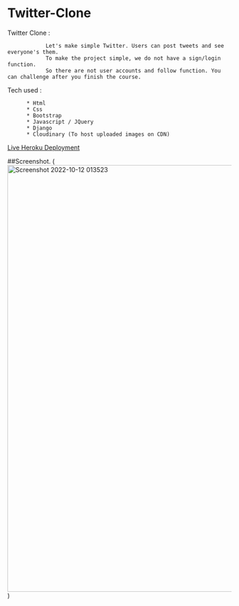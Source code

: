 # Twitter-Clone
Twitter Clone :

                Let's make simple Twitter. Users can post tweets and see everyone's them.
                To make the project simple, we do not have a sign/login function.
                So there are not user accounts and follow function. You can challenge after you finish the course.





Tech used :

          * Html
          * Css
          * Bootstrap
          * Javascript / JQuery
          * Django
          * Cloudinary (To host uploaded images on CDN)
          
          
 [Live Heroku Deployment]()
 
 
##Screenshot. 
(<img width="960" alt="Screenshot 2022-10-12 013523" src="https://user-images.githubusercontent.com/109692943/195258719-a4d19935-a6aa-472f-9775-22c4872fd9ba.png">
)
